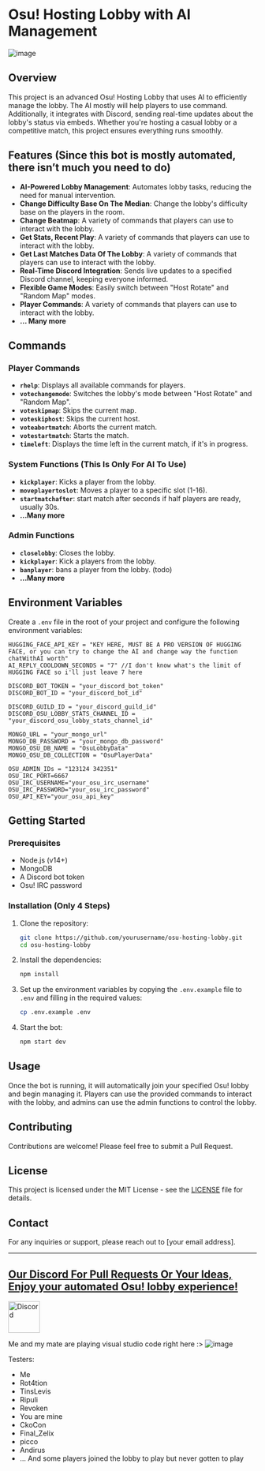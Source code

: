 # Osu! Hosting Lobby with AI Management

![image](https://github.com/user-attachments/assets/37538fd3-34ea-4687-a803-c64369b0ad70)

## Overview

This project is an advanced Osu! Hosting Lobby that uses AI to efficiently manage the lobby. The AI mostly will help players to use command. Additionally, it integrates with Discord, sending real-time updates about the lobby's status via embeds. Whether you're hosting a casual lobby or a competitive match, this project ensures everything runs smoothly.

## Features (Since this bot is mostly automated, there isn’t much you need to do)

- **AI-Powered Lobby Management**: Automates lobby tasks, reducing the need for manual intervention.
- **Change Difficulty Base On The Median**: Change the lobby's difficulty base on the players in the room.
- **Change Beatmap**: A variety of commands that players can use to interact with the lobby.
- **Get Stats, Recent Play**: A variety of commands that players can use to interact with the lobby.
- **Get Last Matches Data Of The Lobby**: A variety of commands that players can use to interact with the lobby.
- **Real-Time Discord Integration**: Sends live updates to a specified Discord channel, keeping everyone informed.
- **Flexible Game Modes**: Easily switch between "Host Rotate" and "Random Map" modes.
- **Player Commands**: A variety of commands that players can use to interact with the lobby.
- **... Many more**

## Commands

### Player Commands

- **`rhelp`**: Displays all available commands for players.
- **`votechangemode`**: Switches the lobby's mode between "Host Rotate" and "Random Map".
- **`voteskipmap`**: Skips the current map.
- **`voteskiphost`**: Skips the current host.
- **`voteabortmatch`**: Aborts the current match.
- **`votestartmatch`**: Starts the match.
- **`timeleft`**: Displays the time left in the current match, if it's in progress.

### System Functions (This Is Only For AI To Use)

- **`kickplayer`**: Kicks a player from the lobby.
- **`moveplayertoslot`**: Moves a player to a specific slot (1-16).
- **`startmatchafter`**: start match after seconds if half players are ready, usually 30s.
- **...Many more**

### Admin Functions

- **`closelobby`**: Closes the lobby.
- **`kickplayer`**: Kick a players from the lobby.
- **`banplayer`**: bans a player from the lobby. (todo)
- **...Many more**

## Environment Variables

Create a `.env` file in the root of your project and configure the following environment variables:

```env
HUGGING_FACE_API_KEY = "KEY HERE, MUST BE A PRO VERSION OF HUGGING FACE, or you can try to change the AI and change way the function chatWithAI worth"
AI_REPLY_COOLDOWN_SECONDS = "7" //I don't know what's the limit of HUGGING FACE so i'll just leave 7 here

DISCORD_BOT_TOKEN = "your_discord_bot_token"
DISCORD_BOT_ID = "your_discord_bot_id"

DISCORD_GUILD_ID = "your_discord_guild_id"
DISCORD_OSU_LOBBY_STATS_CHANNEL_ID = "your_discord_osu_lobby_stats_channel_id"

MONGO_URL = "your_mongo_url"
MONGO_DB_PASSWORD = "your_mongo_db_password"
MONGO_OSU_DB_NAME = "OsuLobbyData"
MONGO_OSU_DB_COLLECTION = "OsuPlayerData"

OSU_ADMIN_IDs = "123124 342351"
OSU_IRC_PORT=6667
OSU_IRC_USERNAME="your_osu_irc_username"
OSU_IRC_PASSWORD="your_osu_irc_password"
OSU_API_KEY="your_osu_api_key"
```

## Getting Started

### Prerequisites

- Node.js (v14+)
- MongoDB
- A Discord bot token
- Osu! IRC password

### Installation (Only 4 Steps)

1. Clone the repository:

   ```bash
   git clone https://github.com/yourusername/osu-hosting-lobby.git
   cd osu-hosting-lobby
   ```

2. Install the dependencies:

   ```bash
   npm install
   ```

3. Set up the environment variables by copying the `.env.example` file to `.env` and filling in the required values:

   ```bash
   cp .env.example .env
   ```

4. Start the bot:

   ```bash
   npm start dev
   ```

## Usage

Once the bot is running, it will automatically join your specified Osu! lobby and begin managing it. Players can use the provided commands to interact with the lobby, and admins can use the admin functions to control the lobby.

## Contributing

Contributions are welcome! Please feel free to submit a Pull Request.

## License

This project is licensed under the MIT License - see the [LICENSE](LICENSE) file for details.

## Contact

For any inquiries or support, please reach out to [your email address].

---

## [Our Discord For Pull Requests Or Your Ideas, Enjoy your automated Osu! lobby experience!](https://discord.gg/game-mlem-686218489396068373)

<a href="https://discord.gg/game-mlem-686218489396068373">
  <img src="https://static-00.iconduck.com/assets.00/discord-icon-256x256-sp1mmakp.png" alt="Discord" width="64" height="64">
</a>

Me and my mate are playing visual studio code right here :>
![image](https://github.com/user-attachments/assets/40e49783-031b-4bee-8985-acb789e98c4a)

Testers:
- Me
- Rot4tion
- TinsLevis
- Ripuli
- Revoken
- You are mine
- CkoCon
- Final_Zelix
- picco
- Andirus
- ... And some players joined the lobby to play but never gotten to play

